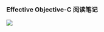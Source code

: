 ### Effective Objective-C 阅读笔记

![](https://liberalism-image-1.oss-cn-beijing.aliyuncs.com/Effective%20Objective-C%20%E8%AF%BB%E4%B9%A6%E7%AC%94%E8%AE%B0/%E5%B0%81%E9%9D%A2.jpg)


